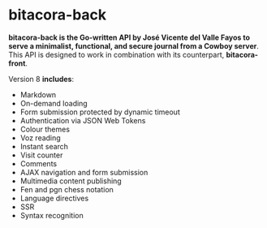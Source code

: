 # bitacora-back

**bitacora-back is the Go-written API by José Vicente del Valle Fayos to serve a minimalist, functional, and secure journal from a Cowboy server**. This API is designed to work in combination with its counterpart, **bitacora-front**.

Version 8 **includes**:

- Markdown
- On-demand loading
- Form submission protected by dynamic timeout
- Authentication via JSON Web Tokens
- Colour themes
- Voz reading
- Instant search
- Visit counter
- Comments
- AJAX navigation and form submission
- Multimedia content publishing
- Fen and pgn chess notation
- Language directives
- SSR
- Syntax recognition
